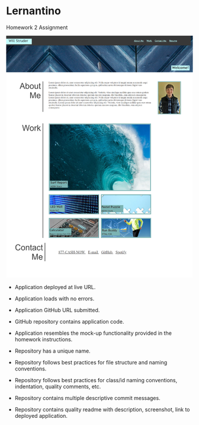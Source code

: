 # Lernantino
Homework 2 Assignment


![screenshot](./assets/screencapture-website.png)

* Application deployed at live URL.

* Application loads with no errors.

* Application GitHub URL submitted.

* GitHub repository contains application code.

* Application resembles the mock-up functionality provided in the homework instructions.

* Repository has a unique name.

* Repository follows best practices for file structure and naming conventions.

* Repository follows best practices for class/id naming conventions, indentation, quality comments, etc.

* Repository contains multiple descriptive commit messages.

* Repository contains quality readme with description, screenshot, link to deployed application.
